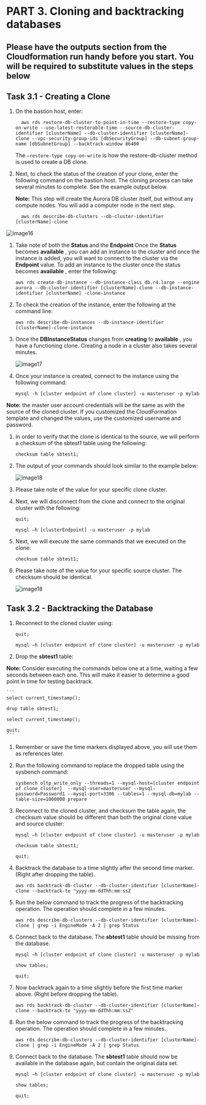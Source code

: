 # PART 3. Cloning and backtracking databases

## Please have the outputs section from the Cloudformation run handy before you start. You will be required to substitute values in the steps below

## Task 3.1 - Creating a Clone

1. On the bastion host, enter:

    ```
      aws rds restore-db-cluster-to-point-in-time --restore-type copy-on-write --use-latest-restorable-time --source-db-cluster-identifier [clusterName] --db-cluster-identifier [clusterName]-clone --vpc-security-group-ids [dbSecurityGroup] --db-subnet-group-name [dbSubnetGroup] --backtrack-window 86400
    ```

    The `–restore-type copy-on-write` is how the restore-db-cluster method is used to create a DB clone.

1. Next, to check the status of the creation of your clone, enter the following command on the bastion host. The cloning process can take several minutes to complete. See the example output below.

    **Note:** This step will create the Aurora DB cluster itself, but without any compute nodes. You will add a computer node in the next step.

    ```
      aws rds describe-db-clusters --db-cluster-identifier [clusterName]-clone
    ```

![image16](./img/image016.png)

1. Take note of both the **Status** and the **Endpoint**  Once the **Status** becomes **available** , you can add an instance to the cluster and once the instance is added, you will want to connect to the cluster via the **Endpoint** value.  To add an instance to the cluster once the status becomes **available** , enter the following:

    ```
    aws rds create-db-instance --db-instance-class db.r4.large --engine aurora --db-cluster-identifier [clusterName]-clone --db-instance-identifier [clusterName] -clone-instance
    ```

1. To check the creation of the instance, enter the following at the command line:

    ```
    aws rds describe-db-instances --db-instance-identifier [clusterName]-clone-instance
    ```

1. Once the **DBInstanceStatus** changes from **creating** to **available** , you have a functioning clone. Creating a node in a cluster also takes several minutes.

    ![image17](./img/image017.png)


1. Once your instance is created, connect to the instance using the following command:

    ```
    mysql -h [cluster endpoint of clone cluster] -u masteruser -p mylab
    ```

**Note:** the master user account credentials will be the same as with the source of the cloned cluster. If you customized the CloudFormation template and changed the values, use the customized username and password.

1. In order to verify that the clone is identical to the source, we will perform a checksum of the sbtest1 table using the following:

    ```
    checksum table sbtest1;
    ```

1. The output of your commands should look similar to the example below:

    ![image18](./img/image018.png)


1. Please take note of the value for your specific clone cluster.

1. Next, we will disconnect from the clone and connect to the original cluster with the following:

    ```
    quit;
    ```

    ```
    mysql –h [clusterEndpoint] -u masteruser -p mylab
    ```

1. Next, we will execute the same commands that we executed on the clone:

    ```
    checksum table sbtest1;
    ```

1. Please take note of the value for your specific source cluster. The checksum should be identical.

    ![image18](./img/image018.png)

## Task 3.2 - Backtracking the Database

1. Reconnect to the cloned cluster using:

    ```
    quit;
    ```

    ```
    mysql –h [cluster endpoint of clone cluster] -u masteruser -p mylab
    ```

1. Drop the **sbtest1** table:

**Note:** Consider executing the commands below one at a time, waiting a few seconds between each one. This will make it easier to determine a good point in time for testing backtrack.

    ```
    select current_timestamp();

    drop table sbtest1;

    select current_timestamp();

    quit;
    ```

1. Remember or save the time markers displayed above, you will use them as references later.
2. Run the following command to replace the dropped table using the sysbench command:

    ```
    sysbench oltp_write_only --threads=1 --mysql-host=[cluster endpoint of clone cluster]  --mysql-user=masteruser --mysql-password=Password1 --mysql-port=3306 --tables=1 --mysql-db=mylab --table-size=1000000 prepare
    ```

1. Reconnect to the cloned cluster, and checksum the table again, the checksum value should be different than both the original clone value and source cluster:

    ```
    mysql –h [cluster endpoint of clone cluster] -u masteruser -p mylab

    checksum table sbtest1;

    quit;
    ```

1. Backtrack the database to a time slightly after the second time marker. (Right after dropping the table).

    ```
    aws rds backtrack-db-cluster --db-cluster-identifier [clusterName]-clone --backtrack-to "yyyy-mm-ddThh:mm:ssZ
    ```

1. Run the below command to track the progress of the backtracking operation. The operation should complete in a few minutes.

    ```
    aws rds describe-db-clusters --db-cluster-identifier [clusterName]-clone | grep -i EngineMode -A 2 | grep Status
    ```

1. Connect back to the database. The **sbtest1** table should be missing from the database.

    ```
    mysql –h [cluster endpoint of clone cluster] -u masteruser -p mylab

    show tables;

    quit;
    ```

1. Now backtrack again to a time slightly before the first time marker above. (Right before dropping the table).

    ```
    aws rds backtrack-db-cluster --db-cluster-identifier [clusterName]-clone --backtrack-to "yyyy-mm-ddThh:mm:ssZ"
    ```

1. Run the below command to track the progress of the backtracking operation. The operation should complete in a few minutes.

    ```
    aws rds describe-db-clusters --db-cluster-identifier [clusterName]-clone | grep -i EngineMode -A 2 | grep Status
    ```

1. Connect back to the database. The **sbtest1** table should now be available in the database again, but contain the original data set.

    ```
    mysql –h [cluster endpoint of clone cluster] -u masteruser -p mylab

    show tables;

    quit;
    ```
